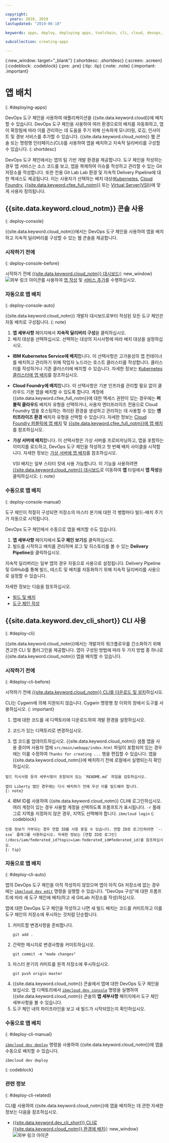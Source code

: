 ```yaml
---

copyright:
  years: 2018, 2019
lastupdated: "2019-06-18"

keywords: apps, deploy, deploying apps, toolchain, cli, cloud, devops, deployment, git, push

subcollection: creating-apps

---
```


{:new_window: target="_blank"}
{:shortdesc: .shortdesc}
{:screen: .screen}
{:codeblock: .codeblock}
{:pre: .pre}
{:tip: .tip}
{:note: .note}
{:important: .important}

# 앱 배치
{: #deploying-apps}

DevOps 도구 체인을 사용하여 애플리케이션을 {{site.data.keyword.cloud}}에 배치할 수 있습니다. DevOps 도구 체인을 사용하여 여러 환경으로의 배치를 자동화하고, 앱이 확장됨에 따라 이를 관리하는 데 도움을 주기 위해 신속하게 모니터링, 로깅, 인사이트 및 경보 서비스를 추가할 수 있습니다. {{site.data.keyword.cloud_notm}} 웹 콘솔 또는 명령행 인터페이스(CLI)를 사용하여 앱을 배치하고 지속적 딜리버리를 구성할 수 있습니다.
{: shortdesc}

DevOps 도구 체인에서는 앱의 팀 기반 개발 환경을 제공합니다. 도구 체인을 작성하는 경우 앱 서비스는 소스 코드를 보고, 앱을 복제하여 이슈를 작성하고 관리할 수 있는 Git 저장소를 작성합니다. 또한 전용 Git Lab Lab 환경 및 지속적 Delivery Pipeline에 대한 액세스도 제공됩니다. 이는 사용자가 선택하는 배치 대상([Kubernetes](/docs/containers?topic=containers-getting-started), [Cloud Foundry](/docs/cloud-foundry-public?topic=cloud-foundry-public-about-cf), [{{site.data.keyword.cfee_full_notm}}](/docs/cloud-foundry?topic=cloud-foundry-about) 또는 [Virtual Server(VSI)](/docs/vsi?topic=virtual-servers-getting-started-tutorial))에 맞게 사용자 정의됩니다.

## {{site.data.keyword.cloud_notm}} 콘솔 사용
{: deploy-console}

{{site.data.keyword.cloud_notm}}에서는 DevOps 도구 체인을 사용하여 앱을 배치하고 지속적 딜리버리를 구성할 수 있는 웹 콘솔을 제공합니다.

### 시작하기 전에
{: deploy-console-before}

시작하기 전에 [{{site.data.keyword.cloud_notm}} 대시보드](https://{DomainName}){: new_window} ![외부 링크 아이콘](../icons/launch-glyph.svg "외부 링크 아이콘")를 사용하여 [앱 작성](/docs/apps?topic=creating-apps-getting-started) 및 [서비스 추가](/docs/apps?topic=creating-apps-getting-started#resources-getting-started)를 수행하십시오.

### 자동으로 앱 배치
{: deploy-console-auto}

{{site.data.keyword.cloud_notm}} 개발자 대시보드로부터 작성된 모든 도구 체인은 자동 배치로 구성됩니다.
{: note}

1. **앱 세부사항** 페이지에서 **지속적 딜리버리 구성**을 클릭하십시오.
2. 배치 대상을 선택하십시오. 선택하는 대상의 지시사항에 따라 배치 대상을 설정하십시오.
  * **IBM Kubernetes Service에 배치**합니다. 이 선택사항은 고가용성의 앱 컨테이너를 배치하고 관리하기 위해 작업자 노드라는 호스트 클러스터를 작성합니다. 클러스터를 작성하거나 기존 클러스터에 배치할 수 있습니다. 자세한 정보는 [Kubernetes 클러스터에 앱 배치](/docs/containers?topic=containers-app)를 참조하십시오.
  * **Cloud Foundry에 배치**합니다. 이 선택사항은 기본 인프라를 관리할 필요 없이 클라우드 기본 앱을 배치할 수 있도록 합니다. 계정에 {{site.data.keyword.cfee_full_notm}}에 대한 액세스 권한이 있는 경우에는 **퍼블릭 클라우드** 배치자 유형을 선택하거나, 사용자 엔터프라이즈 전용으로 Cloud Foundry 앱을 호스팅하는 격리된 환경을 생성하고 관리하는 데 사용할 수 있는 **엔터프라이즈 환경** 배치자 유형을 선택할 수 있습니다. 자세한 정보는 [Cloud Foundry 퍼블릭에 앱 배치](/docs/cloud-foundry-public?topic=cloud-foundry-public-deployingapps) 및 [{{site.data.keyword.cfee_full_notm}}에 앱 배치](/docs/cloud-foundry?topic=cloud-foundry-deploy_apps)를 참조하십시오.
  * **가상 서버에 배치**합니다. 이 선택사항은 가상 서버를 프로비저닝하고, 앱을 포함하는 이미지를 로드하고, DevOps 도구 체인을 작성하고 첫 번째 배치 사이클을 시작합니다. 자세한 정보는 [가상 서버에 앱 배치](/docs/vsi?topic=virtual-servers-deploying-to-a-virtual-server)를 참조하십시오.

    VSI 배치는 일부 스타터 킷에 사용 가능합니다. 이 기능을 사용하려면 [{{site.data.keyword.cloud_notm}} 대시보드](https://{DomainName})로 이동하여 **앱** 타일에서 **앱 작성**을 클릭하십시오.
    {: note}

### 수동으로 앱 배치
{: deploy-console-manual}

도구 체인이 적절히 구성되면 저장소의 마스터 분기에 대한 각 병합마다 빌드-배치 주기가 자동으로 시작됩니다. 

DevOps 도구 체인에서 수동으로 앱을 배치할 수도 있습니다.

1. **앱 세부사항** 페이지에서 **도구 체인 보기**를 클릭하십시오.
2. 빌드를 시작하고 배치를 관리하며 로그 및 히스토리를 볼 수 있는 **Delivery Pipeline**을 클릭하십시오.

지속적 딜리버리는 일부 앱의 경우 자동으로 사용으로 설정됩니다. Delivery Pipeline 및 GitHub를 통해 빌드, 테스트 및 배치를 자동화하기 위해 지속적 딜리버리를 사용으로 설정할 수 있습니다.

자세한 정보는 다음을 참조하십시오.
* [빌드 및 배치](/docs/services/ContinuousDelivery?topic=ContinuousDelivery-deliverypipeline_build_deploy)
* [도구 체인 작성](/docs/services/ContinuousDelivery?topic=ContinuousDelivery-toolchains_getting_started)

## {{site.data.keyword.dev_cli_short}} CLI 사용
{: #deploy-cli}

{{site.data.keyword.cloud_notm}}에서는 개발자의 워크플로우를 간소화하기 위해 견고한 CLI 및 플러그인을 제공합니다. 앱이 구성된 방법에 따라 두 가지 방법 중 하나로 {{site.data.keyword.cloud_notm}} 앱을 배치할 수 있습니다.

### 시작하기 전에
{: #deploy-cli-before}

시작하기 전에 [{{site.data.keyword.cloud_notm}} CLI를 다운로드 및 설치](/docs/cli?topic=cloud-cli-getting-started)하십시오.

CLI는 Cygwin에 의해 지원되지 않습니다. Cygwin 명령행 창 이외의 창에서 도구를 사용하십시오.
{: important}

  1. 앱에 대한 코드를 새 디렉토리에 다운로드하여 개발 환경을 설정하십시오.

  2. 코드가 있는 디렉토리로 변경하십시오.

  3.  앱 코드를 업데이트하십시오. {{site.data.keyword.cloud_notm}} 샘플 앱을 사용 중이며 사용자 앱에 `src/main/webapp/index.html` 파일이 포함되어 있는 경우에는 이를 수정하여 `Thanks for creating ...` 행을 편집할 수 있습니다. 앱을 {{site.data.keyword.cloud_notm}}에 배치하기 전에 로컬에서 실행되는지 확인하십시오.

    빌드 지시사항 등의 세부사항이 포함되어 있는 `README.md` 파일을 검토하십시오.

    앱이 Liberty 앱인 경우에는 다시 배치하기 전에 우선 이를 빌드해야 합니다.
    {: note}

  4. IBM ID를 사용하여 {{site.data.keyword.cloud_notm}} CLI에 로그인하십시오. 여러 계정이 있는 경우 사용할 계정을 선택하도록 프롬프트가 표시됩니다. `-r` 플래그로 지역을 지정하지 않은 경우, 지역도 선택해야 합니다.
    ```
ibmcloud login
    ```
    {: codeblock}
  
    인증 정보가 거부되는 경우 연합 ID를 사용 중일 수 있습니다. 연합 ID로 로그인하려면 `--sso` 플래그를 사용하십시오. 자세한 정보는 [연합 ID로 로그인](/docs/iam/federated_id?topic=iam-federated_id#federated_id)을 참조하십시오.
    {: tip}

### 자동으로 앱 배치
{: #deploy-cli-auto}

앱의 DevOps 도구 체인을 아직 작성하지 않았으며 앱이 아직 Git 저장소에 없는 경우에는 [`ibmcloud dev edit`](/docs/cli/idt?topic=cloud-cli-idt-cli#edit) 명령을 실행할 수 있습니다. "DevOps 구성"에 대한 프롬프트에 따라 새 도구 체인에 배치(하고 새 GitLab 저장소를 작성)하십시오.

앱에 대한 DevOps 도구 체인을 작성하고 나면 새 빌드 배치는 코드를 커미트하고 이를 도구 체인의 저장소에 푸시하는 것처럼 단순합니다. 

1. 커미트할 변경사항을 준비합니다.
    ```
    git add .
    ```
2. 간략한 메시지로 변경사항을 커미트하십시오.
    ```
    git commit -m "made changes"
    ```
3. 마스터 분기의 커미트를 원격 저장소에 푸시하십시오.
    ```
    git push origin master
    ```
4. {{site.data.keyword.cloud_notm}} 콘솔에서 앱에 대한 DevOps 도구 체인을 보십시오. 앱 디렉토리에서 [`ibmcloud dev console`](/docs/cli/idt?topic=cloud-cli-idt-cli#console) 명령을 실행하여 {{site.data.keyword.cloud_notm}} 콘솔의 **앱 세부사항** 페이지에서 도구 체인 세부사항을 볼 수 있습니다.
5. 도구 체인 내의 파이프라인을 보고 새 빌드가 시작되었는지 확인하십시오.

### 수동으로 앱 배치
{: #deploy-cli-manual}

[`ibmcloud dev deploy`](/docs/cli/idt?topic=cloud-cli-idt-cli#deploy) 명령을 사용하여 {{site.data.keyword.cloud_notm}}에 앱을 수동으로 배치할 수 있습니다.

  ```
ibmcloud dev deploy
  ```
  {: codeblock}

### 관련 정보
{: #deploy-cli-related}

CLI를 사용하여 {{site.data.keyword.cloud_notm}}에 앱을 배치하는 데 관한 자세한 정보는 다음을 참조하십시오.

* [{{site.data.keyword.dev_cli_short}} CLI로 {{site.data.keyword.cloud_notm}} 환경에 배치](https://www.ibm.com/cloud/blog/deploying-to-ibm-cloud-environments-with-ibm-cloud-developer-tools-cli){: new_window} ![외부 링크 아이콘](../icons/launch-glyph.svg "외부 링크 아이콘")
